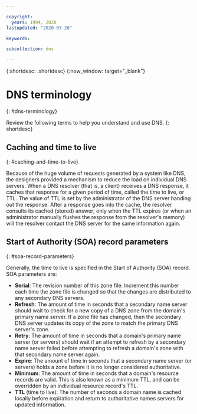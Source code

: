 ```yaml
---

copyright:
  years: 1994, 2020
lastupdated: "2020-03-26"

keywords: 

subcollection: dns

---
```



{:shortdesc: .shortdesc}
{:new_window: target="_blank"}

# DNS terminology
{: #dns-terminology}

Review the following terms to help you understand and use DNS.
{: shortdesc}

## Caching and time to live
{: #caching-and-time-to-live}

Because of the huge volume of requests generated by a system like DNS, the designers provided a mechanism to reduce the load on individual DNS servers. When a DNS resolver (that is, a client) receives a DNS response, it caches that response for a given period of time, called the time to live, or TTL. The value of TTL is set by the administrator of the DNS server handing out the response. After a response goes into the cache, the resolver consults its cached (stored) answer; only when the TTL expires (or when an administrator manually flushes the response from the resolver's memory) will the resolver contact the DNS server for the same information again.

## Start of Authority (SOA) record parameters
{: #soa-record-parameters}

Generally, the time to live is specified in the Start of Authority (SOA) record. SOA parameters are:

* **Serial**: The revision number of this zone file. Increment this number each time the zone file is changed so that the changes are distributed to any secondary DNS servers.
* **Refresh**: The amount of time in seconds that a secondary name server should wait to check for a new copy of a DNS zone from the domain's primary name server. If a zone file has changed, then the secondary DNS server updates its copy of the zone to match the primary DNS server's zone.
* **Retry**: The amount of time in seconds that a domain's primary name server (or servers) should wait if an attempt to refresh by a secondary name server failed before attempting to refresh a domain's zone with that secondary name server again.
* **Expire**: The amount of time in seconds that a secondary name server (or servers) holds a zone before it is no longer considered authoritative.
* **Minimum**: The amount of time in seconds that a domain's resource records are valid. This is also known as a minimum TTL, and can be overridden by an individual resource record's TTL.
* **TTL** (time to live): The number of seconds a domain name is cached locally before expiration and return to authoritative names servers for updated information.
